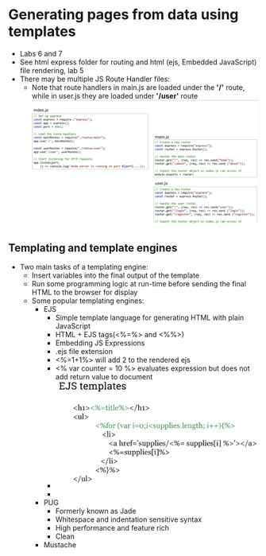 # Generating pages from data using templates
- Labs 6 and 7
- See html express folder for routing and html (ejs, Embedded JavaScript) file rendering, lab 5
- There may be multiple JS Route Handler files:
    - Note that route handlers in main.js are loaded under the **'/'** route, while in user.js they are loaded under **'/user'** route
        ![alt text](image.png)

## Templating and template engines
- Two main tasks of a templating engine:
    - Insert variables into the final output of the template
    - Run some programming logic at run-time before sending the final HTML to the browser for display
    - Some popular templating engines:
        - EJS
            - Simple template language for generating HTML with plain JavaScript
            - HTML + EJS tags(<%=%> and <%%>)
            - Embedding JS Expressions
            - .ejs file extension
            - <%=1+1%> will add 2 to the rendered ejs
            - <% var counter = 10 %> evaluates expression but does not add return value to document
            - ![alt text](image-1.png)
            - 
        - PUG
            - Formerly known as Jade
            - Whitespace and indentation sensitive syntax
            - High performance and feature rich
            - Clean
        - Mustache
